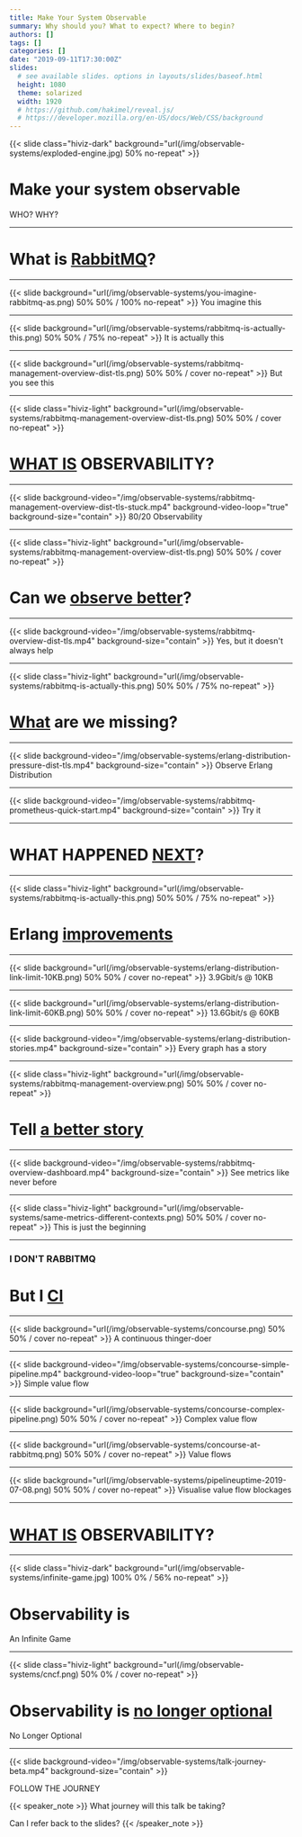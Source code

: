 ```yaml
---
title: Make Your System Observable
summary: Why should you? What to expect? Where to begin?
authors: []
tags: []
categories: []
date: "2019-09-11T17:30:00Z"
slides:
  # see available slides. options in layouts/slides/baseof.html
  height: 1080
  theme: solarized
  width: 1920
  # https://github.com/hakimel/reveal.js/
  # https://developer.mozilla.org/en-US/docs/Web/CSS/background
---
```


{{< slide class="hiviz-dark" background="url(/img/observable-systems/exploded-engine.jpg) 50% no-repeat" >}}

# Make your system observable
<span class="menu-title">WHO? WHY?</span>

---

# What is [RabbitMQ](#)?

---

{{< slide background="url(/img/observable-systems/you-imagine-rabbitmq-as.png) 50% 50% / 100% no-repeat" >}}
<span class="menu-title">You imagine this</span>

---

{{< slide background="url(/img/observable-systems/rabbitmq-is-actually-this.png) 50% 50% / 75% no-repeat" >}}
<span class="menu-title">It is actually this</span>

---

{{< slide background="url(/img/observable-systems/rabbitmq-management-overview-dist-tls.png) 50% 50% / cover no-repeat" >}}
<span class="menu-title">But you see this</span>

---

{{< slide class="hiviz-light" background="url(/img/observable-systems/rabbitmq-management-overview-dist-tls.png) 50% 50% / cover no-repeat" >}}

# [WHAT IS](#) OBSERVABILITY?

---

{{< slide background-video="/img/observable-systems/rabbitmq-management-overview-dist-tls-stuck.mp4" background-video-loop="true" background-size="contain" >}}
<span class="menu-title">80/20 Observability</span>

---

{{< slide class="hiviz-light" background="url(/img/observable-systems/rabbitmq-management-overview-dist-tls.png) 50% 50% / cover no-repeat" >}}

# Can we [observe better](#)?

---

{{< slide background-video="/img/observable-systems/rabbitmq-overview-dist-tls.mp4" background-size="contain" >}}
<span class="menu-title">Yes, but it doesn't always help</span>

---

{{< slide class="hiviz-light" background="url(/img/observable-systems/rabbitmq-is-actually-this.png) 50% 50% / 75% no-repeat" >}}

# [What](#) are we missing?

---

{{< slide background-video="/img/observable-systems/erlang-distribution-pressure-dist-tls.mp4" background-size="contain" >}}
<span class="menu-title">Observe Erlang Distribution</span>

---

{{< slide background-video="/img/observable-systems/rabbitmq-prometheus-quick-start.mp4" background-size="contain" >}}
<span class="menu-title">Try it</span>

---

# WHAT HAPPENED [NEXT](#)?

---

{{< slide class="hiviz-light" background="url(/img/observable-systems/rabbitmq-is-actually-this.png) 50% 50% / 75% no-repeat" >}}

# Erlang [improvements](#)

---

{{< slide background="url(/img/observable-systems/erlang-distribution-link-limit-10KB.png) 50% 50% / cover no-repeat" >}}
<span class="menu-title">3.9Gbit/s @ 10KB</span>

---

{{< slide background="url(/img/observable-systems/erlang-distribution-link-limit-60KB.png) 50% 50% / cover no-repeat" >}}
<span class="menu-title">13.6Gbit/s @ 60KB</span>

---

{{< slide background-video="/img/observable-systems/erlang-distribution-stories.mp4" background-size="contain" >}}
<span class="menu-title">Every graph has a story</span>

---

{{< slide class="hiviz-light" background="url(/img/observable-systems/rabbitmq-management-overview.png) 50% 50% / cover no-repeat" >}}
# Tell [a better story](#)

---

{{< slide background-video="/img/observable-systems/rabbitmq-overview-dashboard.mp4" background-size="contain" >}}
<span class="menu-title">See metrics like never before</span>

---

{{< slide class="hiviz-light" background="url(/img/observable-systems/same-metrics-different-contexts.png) 50% 50% / cover no-repeat" >}}
<span class="menu-title">This is just the beginning</span>

---

### I DON'T RABBITMQ
# But I [CI](#)

---

{{< slide background="url(/img/observable-systems/concourse.png) 50% 50% / cover no-repeat" >}}
<span class="menu-title">A continuous thinger-doer</span>

---

{{< slide background-video="/img/observable-systems/concourse-simple-pipeline.mp4" background-video-loop="true" background-size="contain" >}}
<span class="menu-title">Simple value flow</span>

---

{{< slide background="url(/img/observable-systems/concourse-complex-pipeline.png) 50% 50% / cover no-repeat" >}}
<span class="menu-title">Complex value flow</span>

---

{{< slide background="url(/img/observable-systems/concourse-at-rabbitmq.png) 50% 50% / cover no-repeat" >}}
<span class="menu-title">Value flows</span>

---

{{< slide background="url(/img/observable-systems/pipelineuptime-2019-07-08.png) 50% 50% / cover no-repeat" >}}
<span class="menu-title">Visualise value flow blockages</span>

---

# [WHAT IS](#) OBSERVABILITY?

---

{{< slide class="hiviz-dark" background="url(/img/observable-systems/infinite-game.jpg) 100% 0% / 56% no-repeat" >}}

# Observability is
<span class="menu-title">An Infinite Game</span>

---

{{< slide class="hiviz-light" background="url(/img/observable-systems/cncf.png) 50% 0% / cover no-repeat" >}}

# Observability is [no longer optional](#)
<span class="menu-title">No Longer Optional</span>

---

{{< slide background-video="/img/observable-systems/talk-journey-beta.mp4" background-size="contain" >}}

<span class="menu-title">FOLLOW THE JOURNEY</span>

{{< speaker_note >}}
What journey will this talk be taking?

Can I refer back to the slides?
{{< /speaker_note >}}
